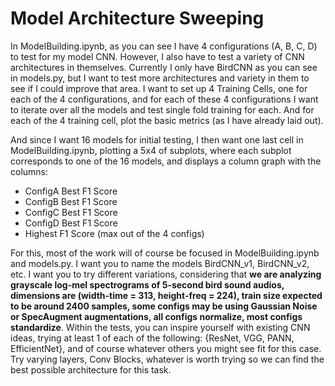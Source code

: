 # Model Architecture Sweeping

In ModelBuilding.ipynb, as you can see I have 4 configurations (A, B, C, D) to test for my model CNN. However, I also have to test a variety of CNN architectures in themselves. Currently I only have BirdCNN as you can see in models.py, but I want to test more architectures and variety in them to see if I could improve that area.
I want to set up 4 Training Cells, one for each of the 4 configurations, and for each of these 4 configurations I want to iterate over all the models and test single fold training for each. And for each of the 4 training cell, plot the basic metrics (as I have already laid out).

And since I want 16 models for initial testing, I then want one last cell in ModelBuilding.ipynb, plotting a 5x4 of subplots, where each subplot corresponds to one of the 16 models, and displays a column graph with the columns:
- ConfigA Best F1 Score
- ConfigB Best F1 Score
- ConfigC Best F1 Score
- ConfigD Best F1 Score
- Highest F1 Score (max out of the 4 configs)

For this, most of the work will of course be focused in ModelBuilding.ipynb and models.py. I want you to name the models BirdCNN_v1, BirdCNN_v2, etc. I want you to try different variations, considering that **we are analyzing grayscale log-mel spectrograms of 5-second bird sound audios, dimensions are (width-time = 313, height-freq = 224), train size expected to be around 2400 samples, some configs may be using Gaussian Noise or SpecAugment augmentations, all configs normalize, most configs standardize**. Within the tests, you can inspire yourself with existing CNN ideas, trying at least 1 of each of the following: {ResNet, VGG, PANN, EfficientNet}, and of course whatever others you might see fit for this case. Try varying layers, Conv Blocks, whatever is worth trying so we can find the best possible architecture for this task.
